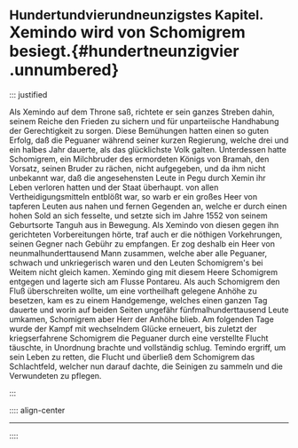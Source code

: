 # <small>Hundertundvierundneunzigstes Kapitel.</small><br />Xemindo wird von Schomigrem besiegt.{#hundertneunzigvier .unnumbered}

::: justified

Als Xemindo auf dem Throne saß, richtete er sein ganzes Streben dahin, seinem
Reiche den Frieden zu sichern und für unparteiische Handhabung der Gerechtigkeit
zu sorgen. Diese Bemühungen hatten einen so guten Erfolg, daß die Peguaner
während seiner kurzen Regierung, welche drei und ein halbes Jahr dauerte, als
das glücklichste Volk galten. Unterdessen hatte Schomigrem, ein Milchbruder des
ermordeten Königs von Bramah, den Vorsatz, seinen Bruder zu rächen, nicht
aufgegeben, und da ihm nicht unbekannt war, daß die angesehensten Leute in Pegu
durch Xemin ihr Leben verloren hatten und der Staat überhaupt. von allen
Vertheidigungsmitteln entblößt war, so warb er ein großes Heer von tapferen
Leuten aus nahen und fernen Gegenden an, welche er durch einen hohen Sold an
sich fesselte, und setzte sich im Jahre 1552 von seinem Geburtsorte Tanguh aus
in Bewegung. Als Xemindo von diesen gegen ihn gerichteten Vorbereitungen hörte,
traf auch er die nöthigen Vorkehrungen, seinen Gegner nach Gebühr zu empfangen.
Er zog deshalb ein Heer von neunmalhunderttausend Mann zusammen, welche aber
alle Peguaner, schwach und unkriegerisch waren und den Leuten Schomigrem's bei
Weitem nicht gleich kamen. Xemindo ging mit diesem Heere Schomigrem entgegen und
lagerte sich am Flusse Pontareu. Als auch Schomigrem den Fluß überschreiten
wollte, um eine vortheilhaft gelegene Anhöhe zu besetzen, kam es zu einem
Handgemenge, welches einen ganzen Tag dauerte und worin auf beiden Seiten
ungefähr fünfmalhunderttausend Leute umkamen, Schomigrem aber Herr der Anhöhe
blieb. Am folgenden Tage wurde der Kampf mit wechselndem Glücke erneuert, bis
zuletzt der kriegserfahrene Schomigrem die Peguaner durch eine verstellte Flucht
täuschte, in Unordnung brachte und vollständig schlug. Temindo ergriff, um sein
Leben zu retten, die Flucht und überließ dem Schomigrem das Schlachtfeld,
welcher nun darauf dachte, die Seinigen zu sammeln und die Verwundeten zu
pflegen.

:::

:::: align-center
****
::::
